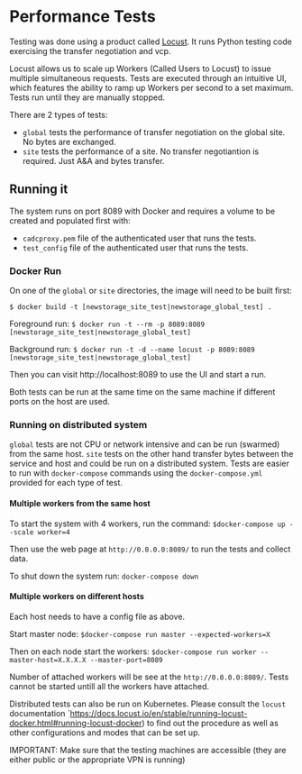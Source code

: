 # Performance Tests

Testing was done using a product called [Locust](https://locust.io).  It runs Python testing code exercising the transfer negotiation and vcp. 

Locust allows us to scale up Workers (Called Users to Locust) to issue multiple simultaneous requests.  Tests are executed through an intuitive UI, which features the ability to ramp up Workers per second to a set maximum.  Tests run until they are manually stopped.

There are 2 types of tests: 
  * `global` tests the performance of transfer negotiation on the global site. No bytes are exchanged. 
  * `site` tests the performance of a site. No transfer negotiantion is required. Just A&A and bytes transfer.
## Running it

The system runs on port 8089 with Docker and requires a volume to be created and populated first with:

 * `cadcproxy.pem` file of the authenticated user that runs the tests.
 * `test_config` file of the authenticated user that runs the tests.

### Docker Run

On one of the `global` or `site` directories, the image will need to be built first:

`$ docker build -t [newstorage_site_test|newstorage_global_test] .`

Foreground run:
`$ docker run -t --rm -p 8089:8089 [newstorage_site_test|newstorage_global_test]`

Background run:
`$ docker run -t -d --name locust -p 8089:8089 [newstorage_site_test|newstorage_global_test]`

Then you can visit http://localhost:8089 to use the UI and start a run.

Both tests can be run at the same time on the same machine if different ports on the host are used.

### Running on distributed system

`global` tests are not CPU or network intensive and can be run (swarmed) from the same host. `site` tests on the other
hand transfer bytes between the service and host and could be run on a distributed system. Tests are easier to run
with `docker-compose` commands using the `docker-compose.yml` provided for each type of test.

#### Multiple workers from the same host

To start the system with 4 workers, run the command:
`$docker-compose up --scale worker=4`

Then use the web page at `http://0.0.0.0:8089/` to run the tests and collect data.

To shut down the system run:
`docker-compose down`

#### Multiple workers on different hosts

Each host needs to have a config file as above.

Start master node:
`$docker-compose run master --expected-workers=X`

Then on each node start the workers:
`$docker-compose run worker --master-host=X.X.X.X --master-port=8089`

Number of attached workers will be see at the `http://0.0.0.0:8089/`. Tests cannot be started untill all the workers have
attached.

Distributed tests can also be run on Kubernetes. Please consult the `locust` documentation
`https://docs.locust.io/en/stable/running-locust-docker.html#running-locust-docker) to find out the procedure as well
as other configurations and modes that can be set up.





IMPORTANT: Make sure that the testing machines are accessible (they are either public or the appropriate VPN is running)
